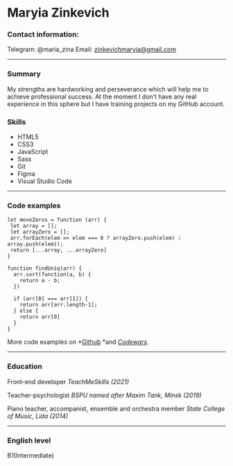 # Maryia Zinkevich
### Contact information:
Telegram: @maria_zina
Email: zinkevichmaryia@gmail.com
***
### Summary
My strengths are hardworking and perseverance which will help me to achieve professional success. At the moment I don’t have any real experience in this sphere but I have training projects on my GitHub account.
### Skills
 - HTML5
 - CSS3
 - JavaScript 
 - Sass
 - Git
 - Figma
 - Visual Studio Code
***
### Code examples
 ```
let moveZeros = function (arr) {
  let array = [];
  let arrayZero = [];
  arr.forEach(elem => elem === 0 ? arrayZero.push(elem) : array.push(elem));
  return [...array, ...arrayZero]
}

```
```
function findUniq(arr) {
  arr.sort(function(a, b) {
    return a - b;
  })
  
  if (arr[0] === arr[1]) {
    return arr[arr.length-1];
  } else {
    return arr[0]
  }
}
```
More code examples on *[Github](https://github.com/Maria-Zinkevich) *and *[Codewars](https://www.codewars.com/users/Maria-Zinkevich)*.
***
### Education
Front-end developer
*TeachMeSkills (2021)*

Teacher-psychologist
*BSPU named after Maxim Tank, Minsk (2019)*

Piano teacher, accompanist, ensemble and orchestra member
*State College of Music, Lida (2014)*
***
### English level
B1(Intermediate)